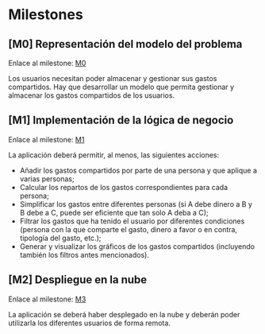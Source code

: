 # Milestones

## [M0] Representación del modelo del problema

Enlace al milestone: [M0](https://github.com/jesusjmma/Proyecto-Infraestructura-Virtual/milestone/1)

Los usuarios necesitan poder almacenar y gestionar sus gastos compartidos. Hay que desarrollar un modelo que permita gestionar y almacenar los gastos compartidos de los usuarios.


## [M1] Implementación de la lógica de negocio

Enlace al milestone: [M1](https://github.com/jesusjmma/Proyecto-Infraestructura-Virtual/milestone/2)

La aplicación deberá permitir, al menos, las siguientes acciones:
- Añadir los gastos compartidos por parte de una persona y que aplique a varias personas;
- Calcular los repartos de los gastos correspondientes para cada persona;
- Simplificar los gastos entre diferentes personas (si A debe dinero a B y B debe a C, puede ser eficiente que tan solo A deba a C);
- Filtrar los gastos que ha tenido el usuario por diferentes condiciones (persona con la que comparte el gasto, dinero a favor o en contra, tipología del gasto, etc.);
- Generar y visualizar los gráficos de los gastos compartidos (incluyendo también los filtros antes mencionados).


## [M2] Despliegue en la nube

Enlace al milestone: [M3](https://github.com/jesusjmma/Proyecto-Infraestructura-Virtual/milestone/4)

La aplicación se deberá haber desplegado en la nube y deberán poder utilizarla los diferentes usuarios de forma remota.
